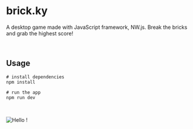 # brick.ky

A desktop game made with JavaScript framework, NW.js. Break the bricks and grab the highest score!

<br />

## Usage

``` 
# install dependencies
npm install

# run the app
npm run dev
```

<br />

![Hello !](https://api.visitorbadge.io/api/VisitorHit?user=kevinadhiguna&repo=brick.ky&label=thanks%20for%20dropping%20in%20!&labelColor=%23000000&countColor=%23FFFFFF)
